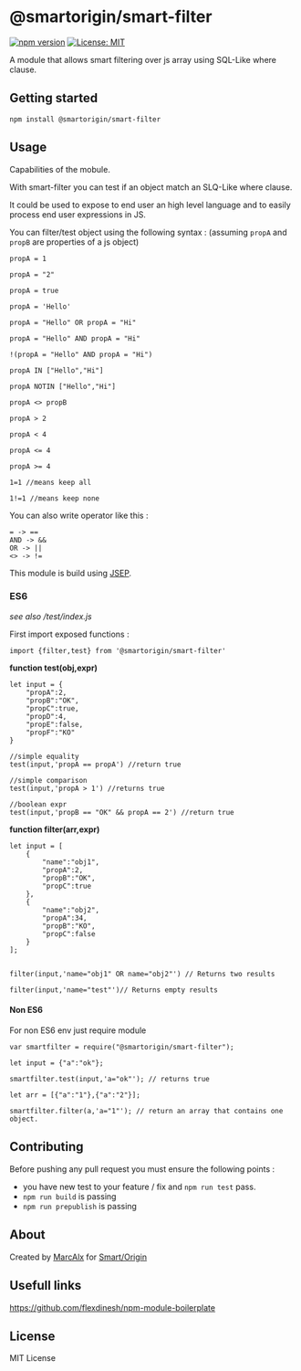 # @smartorigin/smart-filter

[![npm version](https://badge.fury.io/js/%40smartorigin%2Fsmart-filter.svg)](https://badge.fury.io/js/%40smartorigin%2Fsmart-filter)
[![License: MIT](https://img.shields.io/badge/License-MIT-yellow.svg)](https://opensource.org/licenses/MIT)

A module that allows smart filtering over js array using SQL-Like where clause.

## Getting started

    npm install @smartorigin/smart-filter

## Usage

Capabilities of the mobule.

With smart-filter you can test if an object match an SLQ-Like where clause.

It could be used to expose to end user an high level language and to easily process end user expressions in JS.

You can filter/test object using the following syntax : (assuming `propA` and `propB` are properties of a js object)

    propA = 1

    propA = "2"

    propA = true

    propA = 'Hello'
    
    propA = "Hello" OR propA = "Hi"

    propA = "Hello" AND propA = "Hi"

    !(propA = "Hello" AND propA = "Hi")

    propA IN ["Hello","Hi"]

    propA NOTIN ["Hello","Hi"]

    propA <> propB

    propA > 2

    propA < 4

    propA <= 4

    propA >= 4

    1=1 //means keep all

    1!=1 //means keep none

You can also write operator like this :

    = -> ==
    AND -> && 
    OR -> ||
    <> -> !=

This module is build using [JSEP](http://jsep.from.so).


### ES6

_see also /test/index.js_

First import exposed functions :

    import {filter,test} from '@smartorigin/smart-filter'

**function test(obj,expr)**

    let input = {
        "propA":2,
        "propB":"OK",
        "propC":true,
        "propD":4,
        "propE":false,
        "propF":"KO"
    }

    //simple equality
    test(input,'propA == propA') //return true

    //simple comparison
    test(input,'propA > 1') //returns true

    //boolean expr
    test(input,'propB == "OK" && propA == 2') //return true

**function filter(arr,expr)**

    let input = [
        {
            "name":"obj1",
            "propA":2,
            "propB":"OK",
            "propC":true
        },
        {
            "name":"obj2",
            "propA":34,
            "propB":"KO",
            "propC":false
        }
    ];


    filter(input,'name="obj1" OR name="obj2"') // Returns two results

    filter(input,'name="test"')// Returns empty results

#### Non ES6

For non ES6 env just require module

    var smartfilter = require("@smartorigin/smart-filter");

    let input = {"a":"ok"};

    smartfilter.test(input,'a="ok"'); // returns true

    let arr = [{"a":"1"},{"a":"2"}];
    
    smartfilter.filter(a,'a="1"'); // return an array that contains one object.



## Contributing

Before pushing any pull request you must ensure the following points :

- you have new test to your feature / fix and `npm run test` pass.
- `npm run build` is passing
- `npm run prepublish` is passing

## About

Created by [MarcAlx](https://github.com/MarcAlx) for [Smart/Origin](https://github.com/smartorigin)

## Usefull links

https://github.com/flexdinesh/npm-module-boilerplate

## License

MIT License